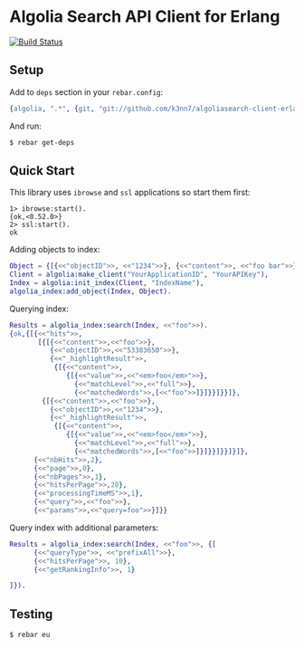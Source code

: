 # Algolia Search API Client for Erlang

[![Build Status](https://travis-ci.org/k3nn7/algoliasearch-client-erlang.svg)](https://travis-ci.org/k3nn7/algoliasearch-client-erlang)

Setup
-----

Add to `deps` section in your `rebar.config`:
```erlang
{algolia, ".*", {git, "git://github.com/k3nn7/algoliasearch-client-erlang.git", "017332f00e4471adb5b3d5b4e064d2513e15bf02"}}
```

And run:
```bash
$ rebar get-deps
```

Quick Start
-----------
This library uses `ibrowse` and `ssl` applications so start them first:
```
1> ibrowse:start().
{ok,<0.52.0>}
2> ssl:start().
ok
```

Adding objects to index:

```erlang
Object = {[{<<"objectID">>, <<"1234">>}, {<<"content">>, <<"foo bar">>}]},
Client = algolia:make_client("YourApplicationID", "YourAPIKey"),
Index = algolia:init_index(Client, "IndexName"),
algolia_index:add_object(Index, Object).
```

Querying index:

```erlang
Results = algolia_index:search(Index, <<"foo">>).
{ok,{[{<<"hits">>,
       [{[{<<"content">>,<<"foo">>},
          {<<"objectID">>,<<"53383650">>},
          {<<"_highlightResult">>,
           {[{<<"content">>,
              {[{<<"value">>,<<"<em>foo</em>">>},
                {<<"matchLevel">>,<<"full">>},
                {<<"matchedWords">>,[<<"foo">>]}]}}]}}]},
        {[{<<"content">>,<<"foo">>},
          {<<"objectID">>,<<"1234">>},
          {<<"_highlightResult">>,
           {[{<<"content">>,
              {[{<<"value">>,<<"<em>foo</em>">>},
                {<<"matchLevel">>,<<"full">>},
                {<<"matchedWords">>,[<<"foo">>]}]}}]}}]}]},
      {<<"nbHits">>,2},
      {<<"page">>,0},
      {<<"nbPages">>,1},
      {<<"hitsPerPage">>,20},
      {<<"processingTimeMS">>,1},
      {<<"query">>,<<"foo">>},
      {<<"params">>,<<"query=foo">>}]}}
```

Query index with additional parameters:
```erlang
Results = algolia_index:search(Index, <<"foo">>, {[
      {<<"queryType">>, <<"prefixAll">>},
      {<<"hitsPerPage">>, 10},
      {<<"getRankingInfo">>, 1}

]}).
```

Testing
-------
```bash
$ rebar eu
```
